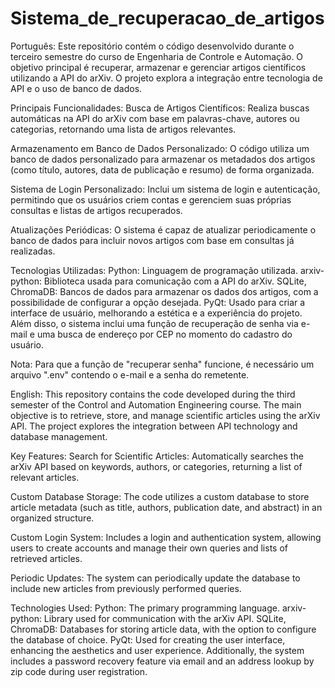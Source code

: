 # Sistema_de_recuperacao_de_artigos
Português:
Este repositório contém o código desenvolvido durante o terceiro semestre do curso de Engenharia de Controle e Automação. O objetivo principal é recuperar, armazenar e gerenciar artigos científicos utilizando a API do arXiv. O projeto explora a integração entre tecnologia de API e o uso de banco de dados.

Principais Funcionalidades:
Busca de Artigos Científicos: Realiza buscas automáticas na API do arXiv com base em palavras-chave, autores ou categorias, retornando uma lista de artigos relevantes.

Armazenamento em Banco de Dados Personalizado: O código utiliza um banco de dados personalizado para armazenar os metadados dos artigos (como título, autores, data de publicação e resumo) de forma organizada.

Sistema de Login Personalizado: Inclui um sistema de login e autenticação, permitindo que os usuários criem contas e gerenciem suas próprias consultas e listas de artigos recuperados.

Atualizações Periódicas: O sistema é capaz de atualizar periodicamente o banco de dados para incluir novos artigos com base em consultas já realizadas.

Tecnologias Utilizadas:
Python: Linguagem de programação utilizada.
arxiv-python: Biblioteca usada para comunicação com a API do arXiv.
SQLite, ChromaDB: Bancos de dados para armazenar os dados dos artigos, com a possibilidade de configurar a opção desejada.
PyQt: Usado para criar a interface de usuário, melhorando a estética e a experiência do projeto.
Além disso, o sistema inclui uma função de recuperação de senha via e-mail e uma busca de endereço por CEP no momento do cadastro do usuário.

Nota: Para que a função de "recuperar senha" funcione, é necessário um arquivo ".env" contendo o e-mail e a senha do remetente.

English:
This repository contains the code developed during the third semester of the Control and Automation Engineering course. The main objective is to retrieve, store, and manage scientific articles using the arXiv API. The project explores the integration between API technology and database management.

Key Features:
Search for Scientific Articles: Automatically searches the arXiv API based on keywords, authors, or categories, returning a list of relevant articles.

Custom Database Storage: The code utilizes a custom database to store article metadata (such as title, authors, publication date, and abstract) in an organized structure.

Custom Login System: Includes a login and authentication system, allowing users to create accounts and manage their own queries and lists of retrieved articles.

Periodic Updates: The system can periodically update the database to include new articles from previously performed queries.

Technologies Used:
Python: The primary programming language.
arxiv-python: Library used for communication with the arXiv API.
SQLite, ChromaDB: Databases for storing article data, with the option to configure the database of choice.
PyQt: Used for creating the user interface, enhancing the aesthetics and user experience.
Additionally, the system includes a password recovery feature via email and an address lookup by zip code during user registration.
